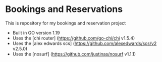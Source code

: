 # Bookings and Reservations

This is repository for my bookings and reservation project

- Built in GO version 1.19
- Uses the [chi router] (https://github.com/go-chi/chi v1.5.4)
- Uses the [alex edwards scs] (https://github.com/alexedwards/scs/v2 v2.5.0)
- Uses the [nosurf] (https://github.com/justinas/nosurf v1.1.1)